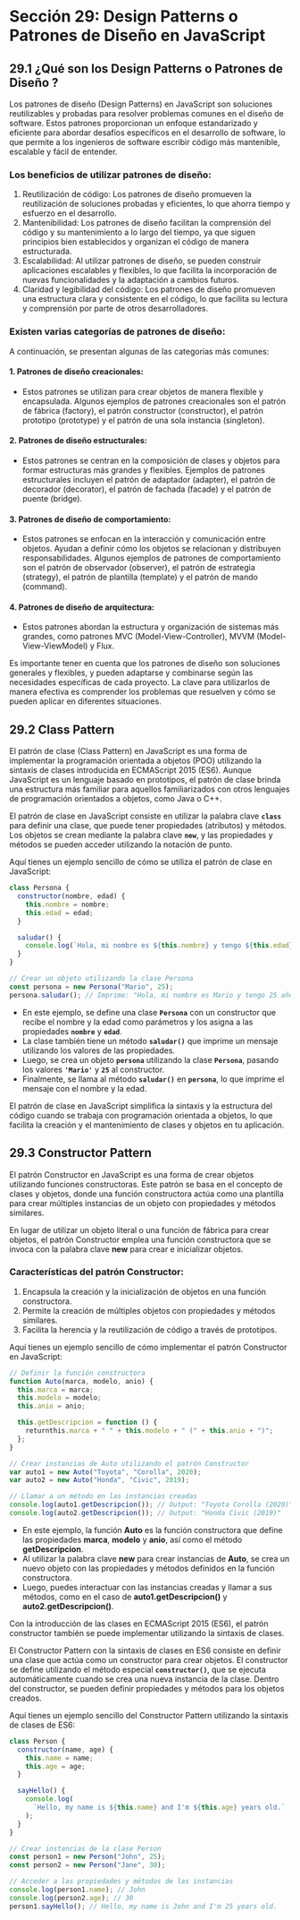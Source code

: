 # Sección 29: **Design Patterns o Patrones de Diseño en JavaScript**

## 29.1 ¿Qué son los Design Patterns o Patrones de Diseño ?

Los patrones de diseño (Design Patterns) en JavaScript son soluciones reutilizables y probadas para resolver problemas comunes en el diseño de software. Estos patrones proporcionan un enfoque estandarizado y eficiente para abordar desafíos específicos en el desarrollo de software, lo que permite a los ingenieros de software escribir código más mantenible, escalable y fácil de entender.

### Los beneficios de utilizar patrones de diseño:

1. Reutilización de código: Los patrones de diseño promueven la reutilización de soluciones probadas y eficientes, lo que ahorra tiempo y esfuerzo en el desarrollo.
2. Mantenibilidad: Los patrones de diseño facilitan la comprensión del código y su mantenimiento a lo largo del tiempo, ya que siguen principios bien establecidos y organizan el código de manera estructurada.
3. Escalabilidad: Al utilizar patrones de diseño, se pueden construir aplicaciones escalables y flexibles, lo que facilita la incorporación de nuevas funcionalidades y la adaptación a cambios futuros.
4. Claridad y legibilidad del código: Los patrones de diseño promueven una estructura clara y consistente en el código, lo que facilita su lectura y comprensión por parte de otros desarrolladores.

### Existen varias categorías de patrones de diseño:

A continuación, se presentan algunas de las categorías más comunes:

#### 1. Patrones de diseño creacionales:

- Estos patrones se utilizan para crear objetos de manera flexible y encapsulada. Algunos ejemplos de patrones creacionales son el patrón de fábrica (factory), el patrón constructor (constructor), el patrón prototipo (prototype) y el patrón de una sola instancia (singleton).

#### 2. Patrones de diseño estructurales:

- Estos patrones se centran en la composición de clases y objetos para formar estructuras más grandes y flexibles. Ejemplos de patrones estructurales incluyen el patrón de adaptador (adapter), el patrón de decorador (decorator), el patrón de fachada (facade) y el patrón de puente (bridge).

#### 3. Patrones de diseño de comportamiento:

- Estos patrones se enfocan en la interacción y comunicación entre objetos. Ayudan a definir cómo los objetos se relacionan y distribuyen responsabilidades. Algunos ejemplos de patrones de comportamiento son el patrón de observador (observer), el patrón de estrategia (strategy), el patrón de plantilla (template) y el patrón de mando (command).

#### 4. Patrones de diseño de arquitectura:

- Estos patrones abordan la estructura y organización de sistemas más grandes, como patrones MVC (Model-View-Controller), MVVM (Model-View-ViewModel) y Flux.

Es importante tener en cuenta que los patrones de diseño son soluciones generales y flexibles, y pueden adaptarse y combinarse según las necesidades específicas de cada proyecto. La clave para utilizarlos de manera efectiva es comprender los problemas que resuelven y cómo se pueden aplicar en diferentes situaciones.

## 29.2 Class Pattern

El patrón de clase (Class Pattern) en JavaScript es una forma de implementar la programación orientada a objetos (POO) utilizando la sintaxis de clases introducida en ECMAScript 2015 (ES6). Aunque JavaScript es un lenguaje basado en prototipos, el patrón de clase brinda una estructura más familiar para aquellos familiarizados con otros lenguajes de programación orientados a objetos, como Java o C++.

El patrón de clase en JavaScript consiste en utilizar la palabra clave **`class`** para definir una clase, que puede tener propiedades (atributos) y métodos. Los objetos se crean mediante la palabra clave **`new`**, y las propiedades y métodos se pueden acceder utilizando la notación de punto.

Aquí tienes un ejemplo sencillo de cómo se utiliza el patrón de clase en JavaScript:

```jsx
class Persona {
  constructor(nombre, edad) {
    this.nombre = nombre;
    this.edad = edad;
  }

  saludar() {
    console.log(`Hola, mi nombre es ${this.nombre} y tengo ${this.edad} años.`);
  }
}

// Crear un objeto utilizando la clase Persona
const persona = new Persona("Mario", 25);
persona.saludar(); // Imprime: "Hola, mi nombre es Mario y tengo 25 años."
```

- En este ejemplo, se define una clase **`Persona`** con un constructor que recibe el nombre y la edad como parámetros y los asigna a las propiedades **`nombre`** y **`edad`**.
- La clase también tiene un método **`saludar()`** que imprime un mensaje utilizando los valores de las propiedades.
- Luego, se crea un objeto **`persona`** utilizando la clase **`Persona`**, pasando los valores **`'Mario'`** y **`25`** al constructor.
- Finalmente, se llama al método **`saludar()`** en **`persona`**, lo que imprime el mensaje con el nombre y la edad.

El patrón de clase en JavaScript simplifica la sintaxis y la estructura del código cuando se trabaja con programación orientada a objetos, lo que facilita la creación y el mantenimiento de clases y objetos en tu aplicación.

## 29.3 Constructor Pattern

El patrón Constructor en JavaScript es una forma de crear objetos utilizando funciones constructoras. Este patrón se basa en el concepto de clases y objetos, donde una función constructora actúa como una plantilla para crear múltiples instancias de un objeto con propiedades y métodos similares.

En lugar de utilizar un objeto literal o una función de fábrica para crear objetos, el patrón Constructor emplea una función constructora que se invoca con la palabra clave **new** para crear e inicializar objetos.

### Características del patrón Constructor:

1. Encapsula la creación y la inicialización de objetos en una función constructora.
2. Permite la creación de múltiples objetos con propiedades y métodos similares.
3. Facilita la herencia y la reutilización de código a través de prototipos.

Aquí tienes un ejemplo sencillo de cómo implementar el patrón Constructor en JavaScript:

```jsx
// Definir la función constructora
function Auto(marca, modelo, anio) {
  this.marca = marca;
  this.modelo = modelo;
  this.anio = anio;

  this.getDescripcion = function () {
    returnthis.marca + " " + this.modelo + " (" + this.anio + ")";
  };
}

// Crear instancias de Auto utilizando el patrón Constructor
var auto1 = new Auto("Toyota", "Corolla", 2020);
var auto2 = new Auto("Honda", "Civic", 2019);

// Llamar a un método en las instancias creadas
console.log(auto1.getDescripcion()); // Output: "Toyota Corolla (2020)"
console.log(auto2.getDescripcion()); // Output: "Honda Civic (2019)"
```

- En este ejemplo, la función **Auto** es la función constructora que define las propiedades **marca**, **modelo** y **anio**, así como el método **getDescripcion**.
- Al utilizar la palabra clave **new** para crear instancias de **Auto**, se crea un nuevo objeto con las propiedades y métodos definidos en la función constructora.
- Luego, puedes interactuar con las instancias creadas y llamar a sus métodos, como en el caso de **auto1.getDescripcion()** y **auto2.getDescripcion()**.

Con la introducción de las clases en ECMAScript 2015 (ES6), el patrón constructor también se puede implementar utilizando la sintaxis de clases.

El Constructor Pattern con la sintaxis de clases en ES6 consiste en definir una clase que actúa como un constructor para crear objetos. El constructor se define utilizando el método especial **`constructor()`**, que se ejecuta automáticamente cuando se crea una nueva instancia de la clase. Dentro del constructor, se pueden definir propiedades y métodos para los objetos creados.

Aquí tienes un ejemplo sencillo del Constructor Pattern utilizando la sintaxis de clases de ES6:

```jsx
class Person {
  constructor(name, age) {
    this.name = name;
    this.age = age;
  }

  sayHello() {
    console.log(
      `Hello, my name is ${this.name} and I'm ${this.age} years old.`
    );
  }
}

// Crear instancias de la clase Person
const person1 = new Person("John", 25);
const person2 = new Person("Jane", 30);

// Acceder a las propiedades y métodos de las instancias
console.log(person1.name); // John
console.log(person2.age); // 30
person1.sayHello(); // Hello, my name is John and I'm 25 years old.
```
